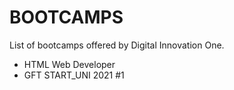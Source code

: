 # BOOTCAMPS

List of bootcamps offered by Digital Innovation One.
 - HTML Web Developer
 - GFT START_UNI 2021 #1